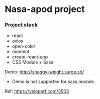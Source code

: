 # Nasa-apod project

### Project stack
- react
- axios
- open-color
- moment
- create-react-app
- CSS Module + Sass

Demo: http://shaggy-weight.surge.sh/
- Demo is not supported for sass module.

Ref: https://velopert.com/3503
